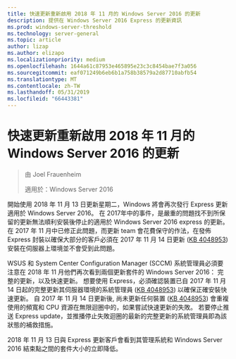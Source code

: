```yaml
---
title: 快速更新重新啟用 2018 年 11 月的 Windows Server 2016 的更新
description: 提供在 Windows Server 2016 Express 的更新資訊
ms.prod: windows-server-threshold
ms.technology: server-general
ms.topic: article
author: lizap
ms.author: elizapo
ms.localizationpriority: medium
ms.openlocfilehash: 1644a61c87953e465895e23c3c8454bae7f3a056
ms.sourcegitcommit: eaf071249b6eb6b1a758b38579a2d87710abfb54
ms.translationtype: MT
ms.contentlocale: zh-TW
ms.lasthandoff: 05/31/2019
ms.locfileid: "66443381"
---
```

# <a name="express-updates-for-windows-server-2016-re-enabled-for-november-2018-update"></a>快速更新重新啟用 2018 年 11 月的 Windows Server 2016 的更新

> 由 Joel Frauenheim
> 
> 適用於：Windows Server 2016

開始使用 2018 年 11 月 13 日更新星期二，Windows 將會再次發行 Express 更新適用於 Windows Server 2016。 在 2017年中的事件，是嚴重的問題找不到所保留的更新無法順利安裝後停止的適用於 Windows Server 2016 express 的更新。 在 2017 年 11 月中已修正此問題，而更新 team 會花費保守的作法，在發佈 Express 封裝以確保大部分的客戶必須在 2017 年 11 月 14 日更新 ([KB 4048953](https://support.microsoft.com/help/4048953/windows-10-update-kb4048953)) 安裝在伺服器上環境並不會受到此問題。

WSUS 和 System Center Configuration Manager (SCCM) 系統管理員必須要注意在 2018 年 11 月他們再次看到兩個更新套件的 Windows Server 2016： 完整的更新，以及快速更新。 想要使用 Express，必須確認裝置已自 2017 年 11 月 14 日起的完整更新其伺服器環境的系統管理員 ([KB 4048953](https://support.microsoft.com/help/4048953/windows-10-update-kb4048953)) 以確保正確安裝快速更新。 自 2017 年 11 月 14 日更新後, 尚未更新任何裝置 ([KB 4048953](https://support.microsoft.com/help/4048953/windows-10-update-kb4048953)) 會重複使用的頻寬和 CPU 資源在無限迴圈中的，如果嘗試快速更新的失敗。  若要停止推送 Express update，並推播停止失敗迴圈的最新的完整更新的系統管理員即為該狀態的補救措施。

2018 年 11 月 13 日與 Express 更新客戶會看到其管理系統和 Windows Server 2016 結束點之間的套件大小的立即降低。  